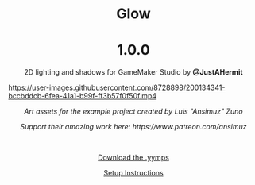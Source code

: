 <h1 align="center">Glow</h1>

<h1 align="center">1.0.0</h1>

<p align="center">2D lighting and shadows for GameMaker Studio by <b>@JustAHermit</b></p>

https://user-images.githubusercontent.com/8728898/200134341-bccbddcb-6fea-41a1-b99f-ff3b57f0f50f.mp4


<p align="center"><i>Art assets for the example project created by Luis "Ansimuz" Zuno</i></p>
<p align="center"><i>Support their amazing work here: https://www.patreon.com/ansimuz</i></p>

&nbsp;

<p align="center"><a href="https://github.com/dustinlapierre/Glow/releases/tag/1.0.0">Download the .yymps</a></p>
<p align="center"><a href="https://github.com/dustinlapierre/Glow/wiki/Setup">Setup Instructions</a></p>
